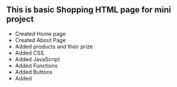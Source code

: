 ## This is basic Shopping HTML page for mini project

  - Created Home page
  - Created About Page
  - Added products and their prize
  - Added CSS
  - Added JavaScript  
  - Added Functions
  - Added Buttons
  - Added 
